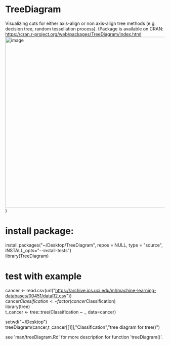 # TreeDiagram

Visualizing cuts for either axis-align or non axis-align tree methods (e.g. decision tree, random tessellation process).
(Package is available on CRAN: https://cran.r-project.org/web/packages/TreeDiagram/index.html<img width="539" alt="image" src="https://user-images.githubusercontent.com/50971110/206991944-e671785f-f733-4a0c-824e-99907a1051f8.png">)

# install package:
install.packages("~/Desktop/TreeDiagram", repos = NULL, type = "source", INSTALL_opts="--install-tests") \
library(TreeDiagram)
  
# test with example
cancer <- read.csv(url("https://archive.ics.uci.edu/ml/machine-learning-databases/00451/dataR2.csv")) \
cancer$Classification <- factor(cancer$Classification)\
library(tree)\
t_cancer <- tree::tree(Classification ~ ., data=cancer)

setwd("~/Desktop")\
treeDiagram(cancer,t_cancer[[1]],"Classification","tree diagram for tree()")

see 'man/treeDiagram.Rd' for more description for function 'treeDiagram()'.
